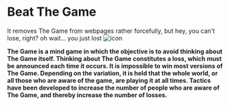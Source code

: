 # Beat The Game
It removes The Game from webpages rather forcefully, but hey, you can't lose, right? oh wait... you just lost
![icon](https://github.com/user-attachments/assets/d68563b1-ba2c-4665-bf3c-f6e98f51a863)


**The Game is a mind game in which the objective is to avoid thinking about The Game itself. Thinking about The Game constitutes a loss, which must be announced each time it occurs. It is impossible to win most versions of The Game. Depending on the variation, it is held that the whole world, or all those who are aware of the game, are playing it at all times. Tactics have been developed to increase the number of people who are aware of The Game, and thereby increase the number of losses.**
